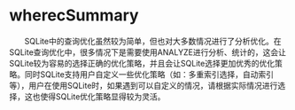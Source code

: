 # wherecSummary
&nbsp;&nbsp;&nbsp;&nbsp;&nbsp;&nbsp;&nbsp;SQLite中的查询优化虽然较为简单，但也对大多数情况进行了分析优化。在SQLite查询优化中，很多情况下是需要使用ANALYZE进行分析、统计的，这会让SQLite较为容易的选择正确的优化策略，并且会让SQLite选择更加优秀的优化策略。同时SQLite支持用户自定义一些优化策略（如：多重索引选择，自动索引等），用户在使用SQLite时，如果遇到可以自定义的情况，请根据实际情况进行选择，这也使得SQLite优化策略显得较为灵活。
